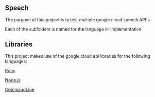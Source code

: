 ## Speech

The purpose of this project is to test multiple google cloud speech API's

Each of the subfolders is named for the language or implementation

## Libraries

This project makes use of the google cloud api libraries for the following languages:

[Ruby](/speech/ruby)

[Node.js](/speech/node)

[CommandLine](/speech/command-line)
